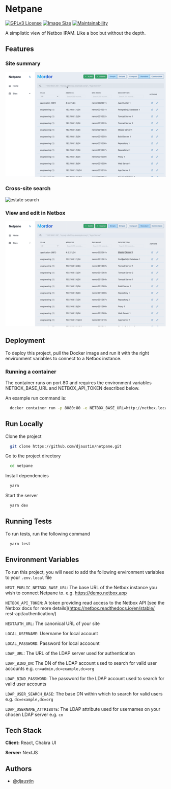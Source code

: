 # Netpane

[![GPLv3 License](https://img.shields.io/badge/License-GPL%20v3-yellow.svg)](https://opensource.org/licenses/)
[![Image Size](https://img.shields.io/docker/image-size/daustin/netpane)](https://hub.docker.com/repository/docker/daustin/netpane)
[![Maintainability](https://api.codeclimate.com/v1/badges/61b7b1623a37e38f0f3f/maintainability)](https://codeclimate.com/github/famous-warplane/netpane/maintainability)

A simplistic view of Netbox IPAM. Like a box but without the depth.

## Features

### Site summary

![site summary](./assets/site-summary.gif)

### Cross-site search

![estate search](./assets/estate-search.gif)

### View and edit in Netbox

![edit in netbox](./assets/edit-in-netbox.gif)

## Deployment

To deploy this project, pull the Docker image and run it with the right environment variables to connect to a Netbox instance.

### Running a container

The container runs on port 80 and requires the environment variables NETBOX_BASE_URL and NETBOX_API_TOKEN described below.

An example run command is:

```bash
  docker container run -p 8080:80 -e NETBOX_BASE_URL=http://netbox.local -e NETBOX_API_TOKEN=c51ac5bf08781ed980975db360fe1a999e3d7af4 -e LOCAL_USERNAME=admin -e LOCAL_PASSWORD=admin daustin/netpane:latest
```

## Run Locally

Clone the project

```bash
  git clone https://github.com/djaustin/netpane.git
```

Go to the project directory

```bash
  cd netpane
```

Install dependencies

```bash
  yarn
```

Start the server

```bash
  yarn dev
```

## Running Tests

To run tests, run the following command

```bash
  yarn test
```

## Environment Variables

To run this project, you will need to add the following environment variables to your `.env.local` file

`NEXT_PUBLIC_NETBOX_BASE_URL`: The base URL of the Netbox instance you wish to connect Netpane to. e.g. https://demo.netbox.app

`NETBOX_API_TOKEN`: A token providing read access to the Netbox API [see the Netbox docs for more details](https://netbox.readthedocs.io/en/stable/
rest-api/authentication/)

`NEXTAUTH_URL`: The canonical URL of your site

`LOCAL_USERNAME`: Username for local account

`LOCAL_PASSWORD`: Password for local accoount

`LDAP_URL`: The URL of the LDAP server used for authentication

`LDAP_BIND_DN`: The DN of the LDAP account used to search for valid user accounts e.g. `cn=admin,dc=example,dc=org`

`LDAP_BIND_PASSWORD`: The password for the LDAP account used to search for valid user accounts

`LDAP_USER_SEARCH_BASE`: The base DN within which to search for valid users e.g. `dc=example,dc=org`

`LDAP_USERNAME_ATTRIBUTE`: The LDAP attribute used for usernames on your chosen LDAP server e.g. `cn`

## Tech Stack

**Client:** React, Chakra UI

**Server:** NextJS

## Authors

- [@djaustin](https://www.github.com/djaustin)
